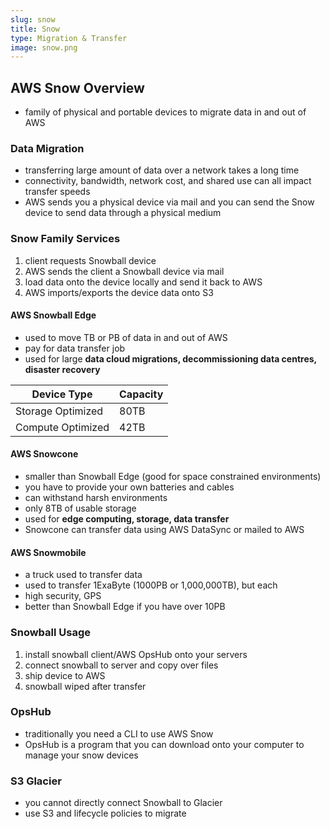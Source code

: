 ```yaml
---
slug: snow
title: Snow
type: Migration & Transfer
image: snow.png
---
```


## AWS Snow Overview
* family of physical and portable devices to migrate data in and out of AWS

### Data Migration
* transferring large amount of data over a network takes a long time
* connectivity, bandwidth, network cost, and shared use can all impact transfer speeds
* AWS sends you a physical device via mail and you can send the Snow device to send data through a physical medium

### Snow Family Services
1. client requests Snowball device 
2. AWS sends the client a Snowball device via mail
3. load data onto the device locally and send it back to AWS
4. AWS imports/exports the device data onto S3

#### AWS Snowball Edge
* used to move TB or PB of data in and out of AWS
* pay for data transfer job
* used for large **data cloud migrations, decommissioning data centres, disaster recovery**

| Device Type | Capacity |
| --- | --- |
| Storage Optimized | 80TB |
| Compute Optimized | 42TB |

#### AWS Snowcone
* smaller than Snowball Edge (good for space constrained environments)
* you have to provide your own batteries and cables
* can withstand harsh environments
* only 8TB of usable storage 
* used for **edge computing, storage, data transfer**
* Snowcone can transfer data using AWS DataSync or mailed to AWS

#### AWS Snowmobile
* a truck used to transfer data
* used to transfer 1ExaByte (1000PB or 1,000,000TB), but each 
* high security, GPS
* better than Snowball Edge if you have over 10PB

### Snowball Usage
1. install snowball client/AWS OpsHub onto your servers
2. connect snowball to server and copy over files
3. ship device to AWS
4. snowball wiped after transfer

### OpsHub
* traditionally you need a CLI to use AWS Snow
* OpsHub is a program that you can download onto your computer to manage your snow devices

### S3 Glacier 
* you cannot directly connect Snowball to Glacier
* use S3 and lifecycle policies to migrate 